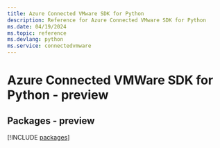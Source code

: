 ```yaml
---
title: Azure Connected VMware SDK for Python
description: Reference for Azure Connected VMware SDK for Python
ms.date: 04/19/2024
ms.topic: reference
ms.devlang: python
ms.service: connectedvmware
---
```

# Azure Connected VMWare SDK for Python - preview
## Packages - preview
[!INCLUDE [packages](connected-vmware-index.md)]